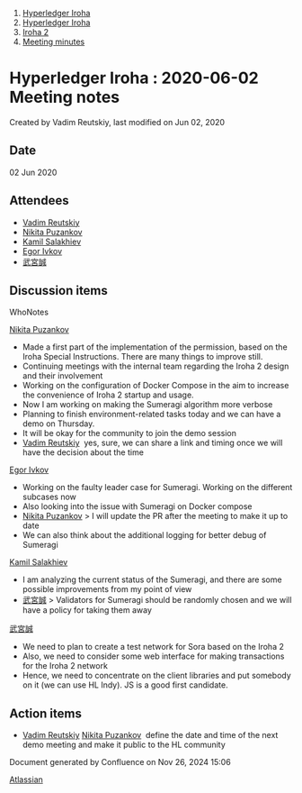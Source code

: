 1. [Hyperledger Iroha](index.html)
2. [Hyperledger Iroha](Hyperledger-Iroha_20873224.html)
3. [Iroha 2](Iroha-2_21012047.html)
4. [Meeting minutes](Meeting-minutes_21016015.html)

# Hyperledger Iroha : 2020-06-02 Meeting notes

Created by Vadim Reutskiy, last modified on Jun 02, 2020

## Date

02 Jun 2020

## Attendees

- [Vadim Reutskiy](https://lf-hyperledger.atlassian.net/wiki/people/5b8d04b72786fb2bf79a7405?ref=confluence)
- [Nikita Puzankov](https://lf-hyperledger.atlassian.net/wiki/people/5df113768998970e5b434e0a?ref=confluence)
- [Kamil Salakhiev](https://lf-hyperledger.atlassian.net/wiki/people/557058:07723e0b-a027-4cc4-ad6d-324e41cccb4d?ref=confluence)
- [Egor Ivkov](https://lf-hyperledger.atlassian.net/wiki/people/5dd9631c1cf3c20ef5ff9f0f?ref=confluence)
- [武宮誠](https://lf-hyperledger.atlassian.net/wiki/people/557058:12c320e6-5d17-404f-b20e-bfa5721ae960?ref=confluence)

## Discussion items

WhoNotes

[Nikita Puzankov](https://lf-hyperledger.atlassian.net/wiki/people/5df113768998970e5b434e0a?ref=confluence)

- Made a first part of the implementation of the permission, based on the Iroha Special Instructions. There are many things to improve still.
- Continuing meetings with the internal team regarding the Iroha 2 design and their involvement
- Working on the configuration of Docker Compose in the aim to increase the convenience of Iroha 2 startup and usage.
- Now I am working on making the Sumeragi algorithm more verbose
- Planning to finish environment-related tasks today and we can have a demo on Thursday.
- It will be okay for the community to join the demo session
- [Vadim Reutskiy](https://lf-hyperledger.atlassian.net/wiki/people/5b8d04b72786fb2bf79a7405?ref=confluence)  yes, sure, we can share a link and timing once we will have the decision about the time

[Egor Ivkov](https://lf-hyperledger.atlassian.net/wiki/people/5dd9631c1cf3c20ef5ff9f0f?ref=confluence)  

- Working on the faulty leader case for Sumeragi. Working on the different subcases now
- Also looking into the issue with Sumeragi on Docker compose
- [Nikita Puzankov](https://lf-hyperledger.atlassian.net/wiki/people/5df113768998970e5b434e0a?ref=confluence) &gt; I will update the PR after the meeting to make it up to date
- We can also think about the additional logging for better debug of Sumeragi

[Kamil Salakhiev](https://lf-hyperledger.atlassian.net/wiki/people/557058:07723e0b-a027-4cc4-ad6d-324e41cccb4d?ref=confluence)

- I am analyzing the current status of the Sumeragi, and there are some possible improvements from my point of view
- [武宮誠](https://lf-hyperledger.atlassian.net/wiki/people/557058:12c320e6-5d17-404f-b20e-bfa5721ae960?ref=confluence) &gt; Validators for Sumeragi should be randomly chosen and we will have a policy for taking them away

[武宮誠](https://lf-hyperledger.atlassian.net/wiki/people/557058:12c320e6-5d17-404f-b20e-bfa5721ae960?ref=confluence)

- We need to plan to create a test network for Sora based on the Iroha 2
- Also, we need to consider some web interface for making transactions for the Iroha 2 network
- Hence, we need to concentrate on the client libraries and put somebody on it (we can use HL Indy). JS is a good first candidate.

## Action items

- [Vadim Reutskiy](https://lf-hyperledger.atlassian.net/wiki/people/5b8d04b72786fb2bf79a7405?ref=confluence) [Nikita Puzankov](https://lf-hyperledger.atlassian.net/wiki/people/5df113768998970e5b434e0a?ref=confluence)  define the date and time of the next demo meeting and make it public to the HL community

Document generated by Confluence on Nov 26, 2024 15:06

[Atlassian](http://www.atlassian.com/)
